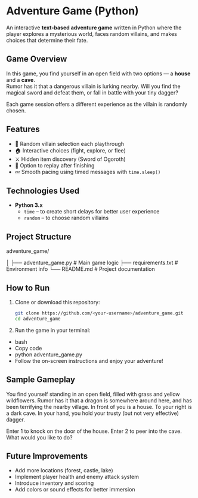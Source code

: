 #  Adventure Game (Python)

An interactive **text-based adventure game** written in Python where the player explores a mysterious world, faces random villains, and makes choices that determine their fate.

##  Game Overview
In this game, you find yourself in an open field with two options — a **house** and a **cave**.  
Rumor has it that a dangerous villain is lurking nearby. Will you find the magical sword and defeat them, or fall in battle with your tiny dagger?

Each game session offers a different experience as the villain is randomly chosen.

## Features
- 🎲 Random villain selection each playthrough  
- 🏠 Interactive choices (fight, explore, or flee)  
- ⚔️ Hidden item discovery (Sword of Ogoroth)  
- 🔁 Option to replay after finishing  
- 💤 Smooth pacing using timed messages with `time.sleep()`  

## Technologies Used
- **Python 3.x**
  - `time` – to create short delays for better user experience  
  - `random` – to choose random villains  

##  Project Structure
adventure_game/

│
├── adventure_game.py # Main game logic
├── requirements.txt # Environment info
└── README.md # Project documentation

##  How to Run
1. Clone or download this repository:
   ```bash
   git clone https://github.com/<your-username>/adventure_game.git
   cd adventure_game

2. Run the game in your terminal:
- bash
- Copy code
- python adventure_game.py
- Follow the on-screen instructions and enjoy your adventure!

## Sample Gameplay

You find yourself standing in an open field, filled with grass and yellow wildflowers.
Rumor has it that a dragon is somewhere around here, and has been terrifying the nearby village.
In front of you is a house.
To your right is a dark cave.
In your hand, you hold your trusty (but not very effective) dagger.

Enter 1 to knock on the door of the house.
Enter 2 to peer into the cave.
What would you like to do?

## Future Improvements

- Add more locations (forest, castle, lake)
- Implement player health and enemy attack system
- Introduce inventory and scoring
- Add colors or sound effects for better immersion



